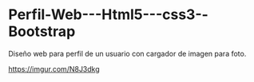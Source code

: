 # Perfil-Web---Html5---css3--Bootstrap

Diseño web para perfil de un usuario con cargador de imagen para foto.

https://imgur.com/N8J3dkg



